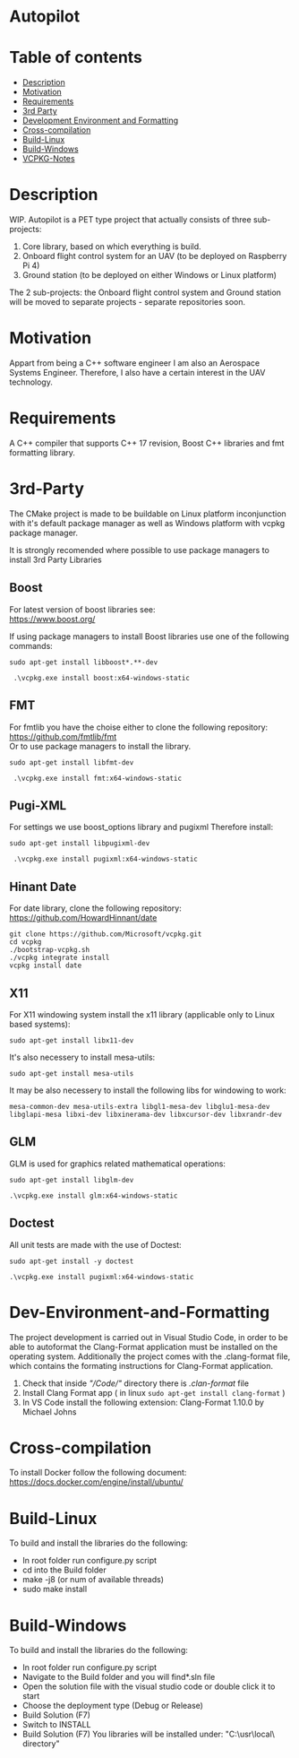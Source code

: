 # Autopilot

# Table of contents
* [Description](#Description)
* [Motivation](#Motivation)
* [Requirements](#Requirements)
* [3rd Party](#3rd-Party)
* [Development Environment and Formatting](#Dev-Environment-and-Formatting)
* [Cross-compilation](#Cross-compilation)
* [Build-Linux](#Build-Linux)
* [Build-Windows](#Build-Windows)
* [VCPKG-Notes](#VCPKG-Notes)

# Description
WIP. Autopilot is a PET type project that actually consists of three sub-projects: 
1. Core library, based on which everything is build.
2. Onboard flight control system for an UAV (to be deployed on Raspberry Pi 4)
3. Ground station (to be deployed on either Windows or Linux platform)

The 2 sub-projects: the Onboard flight control system and Ground station
will be moved to separate projects - separate repositories soon.

# Motivation
Appart from being a C++ software engineer I am also an Aerospace Systems Engineer. Therefore, I also have a certain interest in the UAV technology. 

# Requirements
A C++ compiler that supports C++ 17 revision, Boost C++ libraries and fmt formatting library.

# 3rd-Party
The CMake project is made to be buildable on Linux platform inconjunction with it's default package manager
as well as Windows platform with vcpkg package manager.

It is strongly recomended where possible to use package managers to install 3rd Party Libraries

## Boost
For latest version of boost libraries see:<br/>
https://www.boost.org/

If using package managers to install Boost libraries use one of the following commands:<br/>
```
sudo apt-get install libboost*.**-dev
```

```
 .\vcpkg.exe install boost:x64-windows-static
```

## FMT
For fmtlib you have the choise either to clone the following repository:<br/>
https://github.com/fmtlib/fmt<br/>
Or to use package managers to install the library.<br/>

```
sudo apt-get install libfmt-dev
```
```
 .\vcpkg.exe install fmt:x64-windows-static
```
## Pugi-XML
For settings we use boost_options library and pugixml
Therefore install:
```
sudo apt-get install libpugixml-dev
```

```
 .\vcpkg.exe install pugixml:x64-windows-static
```
## Hinant Date
For date library, clone the following repository:<br/>
https://github.com/HowardHinnant/date

```
git clone https://github.com/Microsoft/vcpkg.git
cd vcpkg
./bootstrap-vcpkg.sh
./vcpkg integrate install
vcpkg install date
```

## X11
For X11 windowing system install the x11 library (applicable only to Linux based systems):<br/>
```
sudo apt-get install libx11-dev
```

It's also necessery to install mesa-utils:<br/>
```
sudo apt-get install mesa-utils
```

It may be also necessery to install the following libs for windowing to work:<br/>
```
mesa-common-dev mesa-utils-extra libgl1-mesa-dev libglu1-mesa-dev libglapi-mesa libxi-dev libxinerama-dev libxcursor-dev libxrandr-dev
```

## GLM
GLM is used for graphics related mathematical operations:<br/>
```
sudo apt-get install libglm-dev
```

```
.\vcpkg.exe install glm:x64-windows-static
```

## Doctest
All unit tests are made with the use of Doctest:<br/>
```
sudo apt-get install -y doctest
```

```
.\vcpkg.exe install pugixml:x64-windows-static
```

# Dev-Environment-and-Formatting
The project development is carried out in Visual Studio Code, in order to be able to autoformat the Clang-Format application must be installed on the operating system.
Additionally the project comes with the .clang-format file, which contains the formating instructions for Clang-Format application.

1. Check that inside _"/Code/"_ directory there is _.clan-format_ file
2. Install Clang Format app ( in linux ```sudo apt-get install clang-format``` )
3. In VS Code install the following extension: Clang-Format 1.10.0 by Michael Johns

# Cross-compilation
To install Docker follow the following document:<br/>
https://docs.docker.com/engine/install/ubuntu/

# Build-Linux
To build and install the libraries do the following:
* In root folder run configure.py script
* cd into the Build folder
* make -j8 (or num of available threads)
* sudo make install

# Build-Windows
To build and install the libraries do the following:
* In root folder run configure.py script
* Navigate to the Build folder and you will find*.sln file
* Open the solution file with the visual studio code or double click it to start
* Choose the deployment type (Debug or Release)
* Build Solution (F7)
* Switch to INSTALL
* Build Solution (F7)
You libraries will be installed under: "C:\usr\local\ directory"





